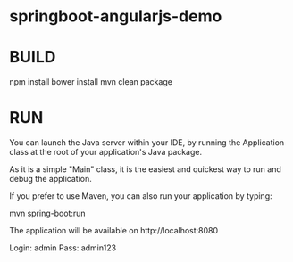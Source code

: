 springboot-angularjs-demo
=========================

# BUILD

npm install
bower install
mvn clean package

# RUN

You can launch the Java server within your IDE, by running the Application class at the root of your application's Java package.

As it is a simple "Main" class, it is the easiest and quickest way to run and debug the application.

If you prefer to use Maven, you can also run your application by typing:

mvn spring-boot:run

The application will be available on http://localhost:8080

Login: admin
Pass: admin123